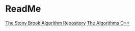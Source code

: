 # ReadMe
[The Stony Brook Algorithm Repository](https://www3.cs.stonybrook.edu/~algorith/implement/sedgewick/implement.shtml)
[The Algorithms C++](https://github.com/TheAlgorithms/C-Plus-Plus)
